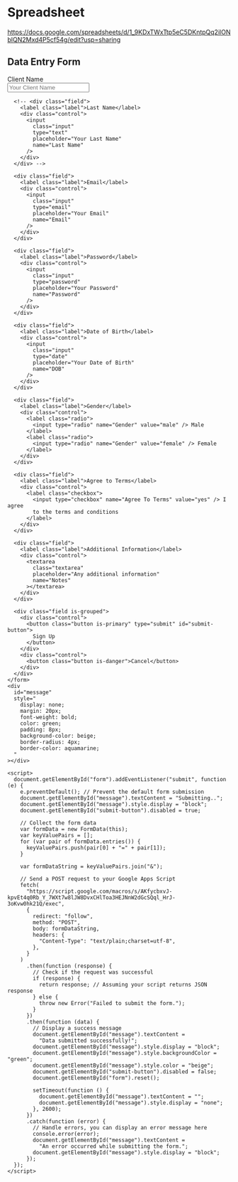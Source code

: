 # Spreadsheet
https://docs.google.com/spreadsheets/d/1_9KDxTWxTtp5eC5DKntpQq2ilONblQN2Mxd4P5cf54g/edit?usp=sharing
<!DOCTYPE html>
<html>
  <head>
    <link
      rel="stylesheet"
      href="https://cdn.jsdelivr.net/npm/bulma@0.9.4/css/bulma.min.css"
    />
  </head>
  <body>
    <section class="hero is-primary is-bold">
      <div class="hero-body">
        <div class="container">
          <h1 class="title">Data Entry Form</h1>
        </div>
      </div>
    </section>
    <form id="form" class="container m-4 pl-4" method="POST">
      <div class="field">
        <label class="label">Client Name</label>
        <div class="control">
          <input
            class="input"
            type="text"
            placeholder="Your Client Name"
            name="Client Name"
          />
        </div>
      </div>

      <!-- <div class="field">
        <label class="label">Last Name</label>
        <div class="control">
          <input
            class="input"
            type="text"
            placeholder="Your Last Name"
            name="Last Name"
          />
        </div>
      </div> -->

      <div class="field">
        <label class="label">Email</label>
        <div class="control">
          <input
            class="input"
            type="email"
            placeholder="Your Email"
            name="Email"
          />
        </div>
      </div>

      <div class="field">
        <label class="label">Password</label>
        <div class="control">
          <input
            class="input"
            type="password"
            placeholder="Your Password"
            name="Password"
          />
        </div>
      </div>

      <div class="field">
        <label class="label">Date of Birth</label>
        <div class="control">
          <input
            class="input"
            type="date"
            placeholder="Your Date of Birth"
            name="DOB"
          />
        </div>
      </div>

      <div class="field">
        <label class="label">Gender</label>
        <div class="control">
          <label class="radio">
            <input type="radio" name="Gender" value="male" /> Male
          </label>
          <label class="radio">
            <input type="radio" name="Gender" value="female" /> Female
          </label>
        </div>
      </div>

      <div class="field">
        <label class="label">Agree to Terms</label>
        <div class="control">
          <label class="checkbox">
            <input type="checkbox" name="Agree To Terms" value="yes" /> I agree
            to the terms and conditions
          </label>
        </div>
      </div>

      <div class="field">
        <label class="label">Additional Information</label>
        <div class="control">
          <textarea
            class="textarea"
            placeholder="Any additional information"
            name="Notes"
          ></textarea>
        </div>
      </div>

      <div class="field is-grouped">
        <div class="control">
          <button class="button is-primary" type="submit" id="submit-button">
            Sign Up
          </button>
        </div>
        <div class="control">
          <button class="button is-danger">Cancel</button>
        </div>
      </div>
    </form>
    <div
      id="message"
      style="
        display: none;
        margin: 20px;
        font-weight: bold;
        color: green;
        padding: 8px;
        background-color: beige;
        border-radius: 4px;
        border-color: aquamarine;
      "
    ></div>

    <script>
      document.getElementById("form").addEventListener("submit", function (e) {
        e.preventDefault(); // Prevent the default form submission
        document.getElementById("message").textContent = "Submitting..";
        document.getElementById("message").style.display = "block";
        document.getElementById("submit-button").disabled = true;

        // Collect the form data
        var formData = new FormData(this);
        var keyValuePairs = [];
        for (var pair of formData.entries()) {
          keyValuePairs.push(pair[0] + "=" + pair[1]);
        }

        var formDataString = keyValuePairs.join("&");

        // Send a POST request to your Google Apps Script
        fetch(
          "https://script.google.com/macros/s/AKfycbxvJ-kpvEt4q0Rb_Y_7WXt7w8lJW8DvxCHlToa3HEJNnW2dGcSQql_HrJ-3oKvw0hk21Q/exec",
          {
            redirect: "follow",
            method: "POST",
            body: formDataString,
            headers: {
              "Content-Type": "text/plain;charset=utf-8",
            },
          }
        )
          .then(function (response) {
            // Check if the request was successful
            if (response) {
              return response; // Assuming your script returns JSON response
            } else {
              throw new Error("Failed to submit the form.");
            }
          })
          .then(function (data) {
            // Display a success message
            document.getElementById("message").textContent =
              "Data submitted successfully!";
            document.getElementById("message").style.display = "block";
            document.getElementById("message").style.backgroundColor = "green";
            document.getElementById("message").style.color = "beige";
            document.getElementById("submit-button").disabled = false;
            document.getElementById("form").reset();

            setTimeout(function () {
              document.getElementById("message").textContent = "";
              document.getElementById("message").style.display = "none";
            }, 2600);
          })
          .catch(function (error) {
            // Handle errors, you can display an error message here
            console.error(error);
            document.getElementById("message").textContent =
              "An error occurred while submitting the form.";
            document.getElementById("message").style.display = "block";
          });
      });
    </script>
  </body>
</html>
